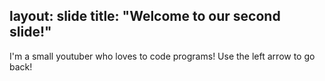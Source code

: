 layout: slide
title: "Welcome to our second slide!"
---
I'm a small youtuber who loves to code programs!
Use the left arrow to go back!
